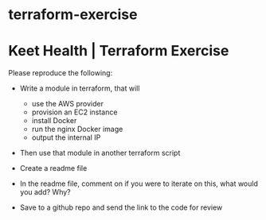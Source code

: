 # terraform-exercise
Keet Health | Terraform Exercise
===

Please reproduce the following:

- Write a module in terraform, that will

    - use the AWS provider
    - provision an EC2 instance
    - install Docker
    - run the nginx Docker image
    - output the internal IP

- Then use that module in another terraform script

- Create a readme file

- In the readme file, comment on if you were to iterate on this, what would you add? Why? 

- Save to a github repo and send the link to the code for review

